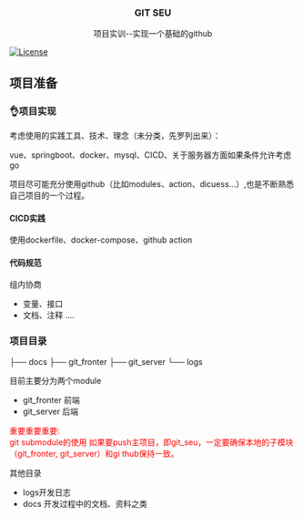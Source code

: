 <h3 align="center">GIT SEU</h3>
<p align="center">项目实训--实现一个基础的github</p>
<p align="left">
  <a href=""><img src="https://img.shields.io/badge/license-MIT-brightgreen" alt="License">
  </a>
</p>



## 项目准备

### 👌项目实现
考虑使用的实践工具、技术、理念（未分类，先罗列出来）：

vue、springboot、docker、mysql、CICD、关于服务器方面如果条件允许考虑go

项目尽可能充分使用github（比如modules、action、dicuess...）,也是不断熟悉自己项目的一个过程。

#### CICD实践
使用dockerfile、docker-compose、github action
#### 代码规范
组内协商
+ 变量、接口
+ 文档、注释
....

### 项目目录

├── docs
├── git_fronter
├── git_server
└── logs

目前主要分为两个module

+ git_fronter 前端
+ git_server 后端

<p style="color:red;">重要重要重要:</br>
git submodule的使用
如果要push主项目，即git_seu，一定要确保本地的子模块（git_fronter, git_server）和gi thub保持一致。
</p>

其他目录

+ logs开发日志
+ docs 开发过程中的文档、资料之类

